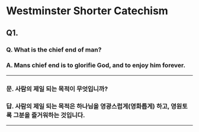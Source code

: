 # Westminster Shorter Catechism

## Q1. 
### Q. What is the chief end of man?
### A. Mans chief end is to glorifie God, and to enjoy him forever.

---

### 문. 사람의 제일 되는 목적이 무엇입니까?
### 답. 사람의 제일 되는 목적은 하나님을 영광스럽게(영화롭게) 하고, 영원토록 그분을 즐거워하는 것입니다.

---